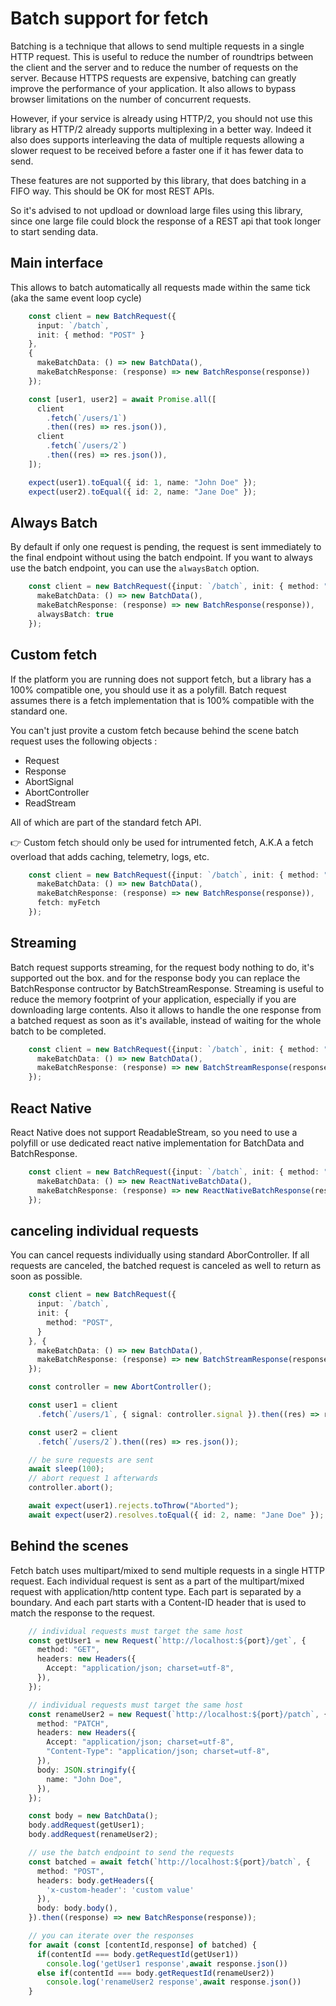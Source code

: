 # Batch support for fetch

Batching is a technique that allows to send multiple requests in a single HTTP request.
This is useful to reduce the number of roundtrips between the client and the server and to reduce the number of requests on the server.
Because HTTPS requests are expensive, batching can greatly improve the performance of your application.
It also allows to bypass browser limitations on the number of concurrent requests.

However, if your service is already using HTTP/2, you should not use this library as HTTP/2 already supports multiplexing in a better way.
Indeed it also does supports interleaving the data of multiple requests allowing a slower request to be received before a faster one if it has fewer data to send.

These features are not supported by this library, that does batching in a FIFO way. This should be OK for most REST APIs.

So it's advised to not updload or download large files using this library, since one large file could block the response of a REST api that took longer to start sending data.

## Main interface

This allows to batch automatically all requests made within the same tick (aka the same event loop cycle)

```ts
    const client = new BatchRequest({
      input: `/batch`, 
      init: { method: "POST" }
    },
    {
      makeBatchData: () => new BatchData(),
      makeBatchResponse: (response) => new BatchResponse(response))
    });

    const [user1, user2] = await Promise.all([
      client
        .fetch(`/users/1`)
        .then((res) => res.json()),
      client
        .fetch(`/users/2`)
        .then((res) => res.json()),
    ]);

    expect(user1).toEqual({ id: 1, name: "John Doe" });
    expect(user2).toEqual({ id: 2, name: "Jane Doe" });
```

## Always Batch

By default if only one request is pending, the request is sent immediately to the final endpoint without using the batch endpoint.
If you want to always use the batch endpoint, you can use the `alwaysBatch` option.

```ts
    const client = new BatchRequest({input: `/batch`, init: { method: "POST" }}, {
      makeBatchData: () => new BatchData(),
      makeBatchResponse: (response) => new BatchResponse(response)),
      alwaysBatch: true 
    });
```

## Custom fetch

If the platform you are running does not support fetch, but a library has a 100% compatible one, you should use it as a polyfill.
Batch request assumes there is a fetch implementation that is 100% compatible with the standard one.

You can't just provite a custom fetch because behind the scene batch request uses the following objects :
- Request
- Response
- AbortSignal
- AbortController
- ReadStream 

All of which are part of the standard fetch API.

👉 Custom fetch should only be used for intrumented fetch, A.K.A a fetch overload that adds caching, telemetry, logs, etc.

```ts
    const client = new BatchRequest({input: `/batch`, init: { method: "POST" }}, {
      makeBatchData: () => new BatchData(),
      makeBatchResponse: (response) => new BatchResponse(response)),
      fetch: myFetch 
    });
```

## Streaming

Batch request supports streaming, for the request body nothing to do, it's supported out the box. and for the response body you can replace the BatchResponse contructor
by BatchStreamResponse.
Streaming is useful to reduce the memory footprint of your application, especially if you are downloading large contents.
Also it allows to handle the one response from a batched request as soon as it's available, instead of waiting for the whole batch to be completed.

```ts
    const client = new BatchRequest({input: `/batch`, init: { method: "POST" }}, {
      makeBatchData: () => new BatchData(),
      makeBatchResponse: (response) => new BatchStreamResponse(response))
    });
```

## React Native

React Native does not support ReadableStream, so you need to use a polyfill or use dedicated react native implementation for BatchData and BatchResponse.

```ts
    const client = new BatchRequest({input: `/batch`, init: { method: "POST" }}, {
      makeBatchData: () => new ReactNativeBatchData(),
      makeBatchResponse: (response) => new ReactNativeBatchResponse(response))
    });
```

## canceling individual requests

You can cancel requests individually using standard AborController.
If all requests are canceled, the batched request is canceled as well to return as soon as possible.

```ts
    const client = new BatchRequest({
      input: `/batch`, 
      init: {
        method: "POST",
      }
    }, {
      makeBatchData: () => new BatchData(),
      makeBatchResponse: (response) => new BatchStreamResponse(response))
    });

    const controller = new AbortController();

    const user1 = client
      .fetch(`/users/1`, { signal: controller.signal }).then((res) => res.json());

    const user2 = client
      .fetch(`/users/2`).then((res) => res.json());

    // be sure requests are sent
    await sleep(100);
    // abort request 1 afterwards
    controller.abort();

    await expect(user1).rejects.toThrow("Aborted");
    await expect(user2).resolves.toEqual({ id: 2, name: "Jane Doe" });
```

## Behind the scenes

Fetch batch uses multipart/mixed to send multiple requests in a single HTTP request.
Each individual request is sent as a part of the multipart/mixed request with application/http content type.
Each part is separated by a boundary. And each part starts with a Content-ID header that is used to match the response to the request.

```ts
    // individual requests must target the same host
    const getUser1 = new Request(`http://localhost:${port}/get`, {
      method: "GET",
      headers: new Headers({
        Accept: "application/json; charset=utf-8",
      }),
    });

    // individual requests must target the same host
    const renameUser2 = new Request(`http://localhost:${port}/patch`, {
      method: "PATCH",
      headers: new Headers({
        Accept: "application/json; charset=utf-8",
        "Content-Type": "application/json; charset=utf-8",
      }),
      body: JSON.stringify({
        name: "John Doe",
      }),
    });

    const body = new BatchData();
    body.addRequest(getUser1);
    body.addRequest(renameUser2);

    // use the batch endpoint to send the requests
    const batched = await fetch(`http://localhost:${port}/batch`, {
      method: "POST",
      headers: body.getHeaders({
        'x-custom-header': 'custom value'
      }),
      body: body.body(),
    }).then((response) => new BatchResponse(response));

    // you can iterate over the responses
    for await (const [contentId,response] of batched) {
      if(contentId === body.getRequestId(getUser1))
        console.log('getUser1 response',await response.json())
      else if(contentId === body.getRequestId(renameUser2))
        console.log('renameUser2 response',await response.json())
    }
```
